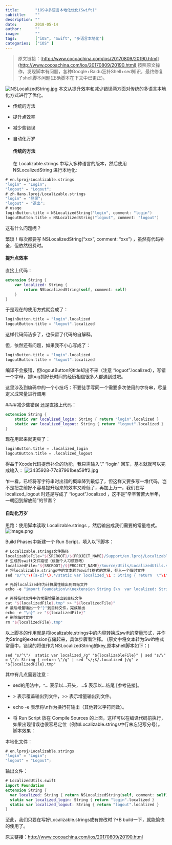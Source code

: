 ```yaml
---
title:       "iOS中多语言本地化优化(Swift)"
subtitle:    ""
description: ""
date:        2018-05-14
author:      ""
image:       ""
tags:        ["iOS", "Swift", "多语言本地化"]
categories:  ["iOS" ]
---
```


> 原文链接：[http://www.cocoachina.com/ios/20170809/20190.html](http://www.cocoachina.com/ios/20170809/20190.html)
> 按照原文操作，发现脚本有问题，各种Google+Baidu狂补Shell+sed知识，最终修复了shell脚本问题(正确脚本在下文中已更正)。

![NSLocalizedString.jpg](https://upload-images.jianshu.io/upload_images/453533-64e9d429a7c41e72.jpg?imageMogr2/auto-orient/strip%7CimageView2/2/w/1240)
本文从提升效率和减少错误两方面对传统的多语言本地化方式进行了优化。

- 传统的方法

- 提升点效率

- 减少些错误

- 自动化万岁
  
  #### 传统的方法
  
  在 Localizable.strings 中写入多种语言的版本，然后使用 NSLocalizedString 进行本地化:

```swift
# en.lproj/Localizable.strings
"login" = "Login";
"logout" = "Logout";
# zh-Hans.lproj/Localizable.strings
"login" = "登录";
"logout" = "退出";
# usage
loginButton.title = NSLocalizedString("login", comment: "login")
logoutButton.title = NSLocalizedString("logout", comment: "logout")
```

这有什么问题呢？ 

繁琐！每次都要写 NSLocalizedString(“xxx”, comment: “xxx”) ，虽然有代码补全，但依然很费时。

#### 提升点效率

直接上代码：

```swift
extension String {
    var localized: String {
        return NSLocalizedString(self, comment: self)
    }
}
```

于是现在的使用方式就变成了：

```swift
loginButton.title = "login".localized
logoutButton.title = "logout".localized
```

这样代码简洁多了，也保留了代码的自解释。 

但，依然还有问题，如果我不小心写成了：

```swift
loginButton.title = "login".localized
logoutButton.title = "loguot".localized
```

编译不会报错，但logoutButton的title却出不来（注意 “loguot”.localized），写错一个字母，抓bug抓好长时间的经历相信很多人都遇到过吧。 

这里涉及到编码中的一个小技巧：不要徒手写同一个需要多次使用的字符串，尽量定义成常量进行调用

####减少些错误
还是直接上代码：

```swift
extension String {
    static var localized_login: String { return "login".localized }
    static var localized_logout: String { return "logout".localized }
}
```

现在用起来就更爽了：

```swift
loginButton.title = .localized_login
logoutButton.title = .localized_logout
```

得益于Xcode代码提示补全的功能，我只需输入”.” “login” 回车，基本就就可以完成输入：
![3435928-77c87961bea59ff2.jpg](https://upload-images.jianshu.io/upload_images/453533-19f5c90854fa85fe.jpg?imageMogr2/auto-orient/strip%7CimageView2/2/w/1240)

乍一看，已经将写字符串时出错的概率降到最低了，但这样又要多写一堆代码，岂不是把之前好不容易提升起来的效率又降低了，再加上万一，我们在写 localized_logout 时还是写成了 “loguot”.localized ，这不是”辛辛苦苦大半年，一朝回到解放前”的节奏？ 

#### 自动化万岁

思路：使用脚本读取 Localizable.strings ，然后输出成我们需要的常量格式。
![image.png](https://upload-images.jianshu.io/upload_images/453533-50664cae8e5538dc.png?imageMogr2/auto-orient/strip%7CimageView2/2/w/1240)

Build Phases中新建一个 Run Script，填入以下脚本：

```swift
# Localizable.strings文件路径
localizableFile="${SRCROOT}/${PROJECT_NAME}/Support/en.lproj/Localizable.strings"
# 生成的swift文件路径（根据个人习惯修改）
localizedFile="${SRCROOT}/${PROJECT_NAME}/Source/Utils/LocalizedUtils.swift"
# 将localizable.strings中的文本转为swift格式的常量，存入一个临时文件
sed "s/^\"\([a-z]*\).*/static var localized_\1 : String { return  \"\1\".localized }/g" "${localizableFile}" > "${localizedFile}.tmp"

# 先将localized作为计算属性输出到目标文件
echo -e "import Foundation\n\nextension String {\n  var localized: String { return NSLocalizedString(self, comment: self) }" > "${localizedFile}"

# 再将临时文件中的常量增量输出到目标文件
cat "${localizedFile}.tmp" >> "${localizedFile}"
# 最后增量输出一个"}"到目标文件，完成输出
echo -e "\n}" >> "${localizedFile}"
# 删除临时文件
rm "${localizedFile}.tmp"
```

以上脚本的作用就是将localizable.strings中的内容转换成swift的常量形式，并作为String的extension存储起来，具体步骤看注释。 
(原文中将文本转为Swift格式常量中，错误的将值作为NSLocalizedString的key,原本shell脚本如下：)

```shell
sed "s/^\"/  static var localized_/g" "${localizableFile}" | sed "s/\" = \"/: String { return \"/g" | sed "s/;$/.localized }/g" > "${localizedFile}.tmp" 
```

其中有几点需要注意： 

- sed的用法中，^… 表示以…开头，…$ 表示以…结尾 [参考链接]。

- \> 表示覆盖输出到文件，>> 表示增量输出到文件。

- echo -e 表示将\n作为换行符输出（其他转义字符同效）。

- 将 Run Script 放在 Compile Sources 的上面，这样可以在编译代码前执行，如果出现错误也很容易定位（例如Localizable.strings中行末忘记写分号）。 
  脚本效果：

本地化文件：

```swift
# en.lproj/Localizable.strings
"login" = "Login";
"logout" = "Logout";
```

输出文件：

```swift
# LocalizedUtils.swift
import Foundation
extension String {
  var localized: String { return NSLocalizedString(self, comment: self) }
  static var localized_login: String { return "login".localized }
  static var localized_logout: String { return "logout".localized }
}
```

至此，我们只要在写好Localizable.strings或有修改时 ?+B build一下，就能愉快的使用了。

原文链接：http://www.cocoachina.com/ios/20170809/20190.html
